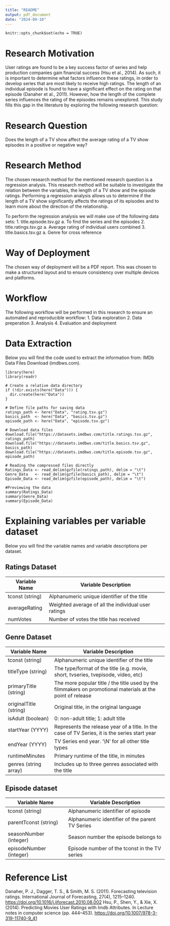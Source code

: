 ```yaml
---
title: "README"
output: pdf_document
date: "2024-09-10"
---
```


```{r setup, include=FALSE}
knitr::opts_chunk$set(echo = TRUE)
```
# Research Motivation
User ratings are found to be a key success factor of series and help production companies gain financial success (Hsu et al., 2014). As such, it is important to determine what factors influence these ratings, in order to develop series that are most likely to receive high ratings. The length of an individual episode is found to have a significant effect on the rating on that episode (Danaher et al., 2011). However, how the length of the complete series influences the rating of the episodes remains unexplored. This study fills this gap in the literature by exploring the following research question:

# Research Question

Does the length of a TV show affect the average rating of a TV show episodes in a positive or negative way?

# Research Method

The chosen research method for the mentioned research question is a regression analysis. This research method will be suitable to investigate the relation between the variables, the length of a TV show and the episode ratings. Performing a regression analysis allows us to determine if the length of a TV show significantly affects the ratings of its episodes and to learn more about the direction of the relationship.

To perform the regression analysis we will make use of the following data sets: 1. title.episode.tsv.gz a. To find the series and the episodes 2. title.ratings.tsv.gz a. Average rating of individual users combined 3. title.basics.tsv.gz a. Genre for cross reference

# Way of Deployment

The chosen way of deployment will be a PDF report. This was chosen to make a structured layout and to ensure consistency over multiple devices and platforms.

# Workflow

The following workflow will be performed in this research to ensure an automated and reproducible workflow: 1. Data exploration 2. Data preperation 3. Analysis 4. Evaluation and deployment

# Data Extraction

Below you will find the code used to extract the information from: IMDb Data Files Download (imdbws.com).

```{r Data Extraction, message=FALSE, warning=FALSE}
library(here)
library(readr)

# Create a relative data directory
if (!dir.exists(here("Data"))) {
  dir.create(here("Data"))
}

# Define file paths for saving data 
ratings_path <- here("Data", "rating.tsv.gz")
basics_path  <- here("Data", "basics.tsv.gz")
episode_path <- here("Data", "episode.tsv.gz")

# Download data files
download.file("https://datasets.imdbws.com/title.ratings.tsv.gz", ratings_path)
download.file("https://datasets.imdbws.com/title.basics.tsv.gz", basics_path)
download.file("https://datasets.imdbws.com/title.episode.tsv.gz", episode_path)

# Reading the compressed files directly
Ratings_Data <- read_delim(gzfile(ratings_path), delim = "\t")
Genre_Data   <- read_delim(gzfile(basics_path), delim = "\t")
Episode_Data <- read_delim(gzfile(episode_path), delim = "\t")

#Previewing the data
summary(Ratings_Data)
summary(Genre_Data)
summary(Episode_Data)
```

# Explaining variables per variable dataset

Below you will find the variable names and variable descriptions per dataset.

## Ratings Dataset

| Variable Name   | Variable Description                                |
|-----------------|-----------------------------------------------------|
| tconst (string) | Alphanumeric unique identifier of the title         |
| averageRating   | Weighted average of all the individual user ratings |
| numVotes        | Number of votes the title has received              |

## Genre Dataset

| Variable Name          | Variable Description                                                                                       |
|------------------------|------------------------------------------------------------------------------------------------------------|
| tconst (string)        | Alphanumeric unique identifier of the title                                                                |
| titleType (string)     | The type/format of the title (e.g. movie, short, tvseries, tvepisode, video, etc)                          |
| primaryTitle (string)  | The more popular title / the title used by the filmmakers on promotional materials at the point of release |
| originalTitle (string) | Original title, in the original language                                                                   |
| isAdult (boolean)      | 0: non-adult title; 1: adult title                                                                         |
| startYear (YYYY)       | Represents the release year of a title. In the case of TV Series, it is the series start year              |
| endYear (YYYY)         | TV Series end year. ‘\\N’ for all other title types                                                        |
| runtimeMinutes         | Primary runtime of the title, in minutes                                                                   |
| genres (string array)  | Includes up to three genres associated with the title                                                      |

## Episode dataset

| Variable Name           | Variable Description                            |
|-------------------------|-------------------------------------------------|
| tconst (string)         | Alphanumeric identifier of episode              |
| parentTconst (string)   | Alphanumeric identifier of the parent TV Series |
| seasonNumber (integer)  | Season number the episode belongs to            |
| episodeNumber (integer) | Episode number of the tconst in the TV series   |

# Reference List
Danaher, P. J., Dagger, T. S., & Smith, M. S. (2011). Forecasting television ratings. International Journal of Forecasting, 27(4), 1215–1240. https://doi.org/10.1016/j.ijforecast.2010.08.002
Hsu, P., Shen, Y., & Xie, X. (2014). Predicting Movies User Ratings with Imdb Attributes. In Lecture notes in computer science (pp. 444–453). https://doi.org/10.1007/978-3-319-11740-9_41
